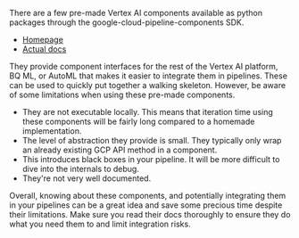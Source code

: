 There are a few pre-made Vertex AI components available as python packages through the google-cloud-pipeline-components SDK.

- [Homepage](https://pypi.org/project/google-cloud-pipeline-components/)
- [Actual docs](https://google-cloud-pipeline-components.readthedocs.io/en/google-cloud-pipeline-components-1.0.41/google_cloud_pipeline_components.v1.html)

They provide component interfaces for the rest of the Vertex AI platform, BQ ML, or AutoML that makes it easier to integrate them in pipelines. These can be used to quickly put together a walking skeleton. However, be aware of some limitations when using these pre-made components.

- They are not executable locally. This means that iteration time using these components will be fairly long compared to a homemade implementation.
- The level of abstraction they provide is small. They typically only wrap an already existing GCP API method in a component.
- This introduces black boxes in your pipeline. It will be more difficult to dive into the internals to debug.
- They're not very well documented.

Overall, knowing about these components, and potentially integrating them in your pipelines can be a great idea and save some precious time despite their limitations. Make sure you read their docs thoroughly to ensure they do what you need them to and limit integration risks.